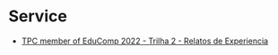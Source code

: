 # Service 

- [TPC member of EduComp 2022 - Trilha 2 - Relatos de Experiencia](https://www.educompbrasil.org/simposio/2022/)
